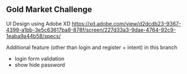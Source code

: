 ## Gold Market Challenge

UI Design using Adobe XD
https://xd.adobe.com/view/d2dcdb23-9367-4399-a1bb-3e5c63617ba8-878f/screen/227d33a3-9dae-4764-92c9-1eaba9a44b58/specs/

Additional feature (other than login and register + intent) in this branch
 - login form validation
 - show hide password